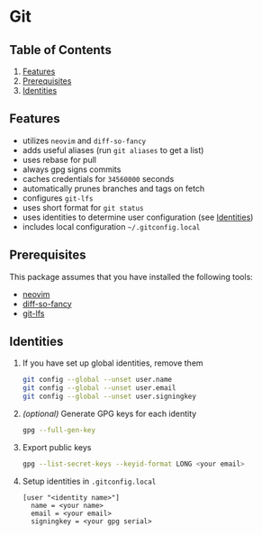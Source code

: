 # Git

## Table of Contents

1. [Features](#Features)
2. [Prerequisites](#Prerequisites)
3. [Identities](#Identities)

## Features

- utilizes `neovim` and `diff-so-fancy`
- adds useful aliases (run `git aliases` to get a list)
- uses rebase for pull
- always gpg signs commits
- caches credentials for `34560000` seconds
- automatically prunes branches and tags on fetch
- configures `git-lfs`
- uses short format for `git status`
- uses identities to determine user configuration (see [Identities](#Identities))
- includes local configuration `~/.gitconfig.local`

## Prerequisites

This package assumes that you have installed the following tools:

- [neovim](https://neovim.io)
- [diff-so-fancy](https://github.com/so-fancy/diff-so-fancy)
- [git-lfs](https://git-lfs.github.com)

## Identities

1. If you have set up global identities, remove them

   ```sh
   git config --global --unset user.name
   git config --global --unset user.email
   git config --global --unset user.signingkey
   ```

2. *(optional)* Generate GPG keys for each identity

   ```sh
   gpg --full-gen-key
   ```

3. Export public keys

   ```sh
   gpg --list-secret-keys --keyid-format LONG <your email>
   ```

4. Setup identities in `.gitconfig.local`

   ```plain
   [user "<identity name>"]
     name = <your name>
     email = <your email>
     signingkey = <your gpg serial>
   ```
